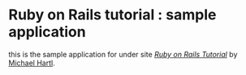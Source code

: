 # Ruby on Rails tutorial : sample application

this is the sample application for under site
[*Ruby on Rails Tutorial*](http://railstutorial.jp/)
by [Michael Hartl](http://michaelhartl.com/).